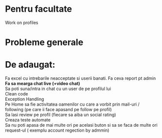 <h1>Pentru facultate</h1>
Work on profiles
<h1>Probleme generale</h1>

<h1>De adaugat:</h1>
Fa excel cu intrebarile neacceptate si userii banati. Fa ceva report pt admin 
<b>Fa sa mearga chat live (+video chat)</b><br>
Sa poti suna/intra in chat cu un user de pe profilul lui<br>
Clean code<br>
Exception Handling<br>
Pe Home sa fie activitatea oamenilor cu care a vorbit prin mail-uri / following (pe care ii face apasand pe follow pe profil)<br>
Sa lasi review pe profil (fiecare sa aiba un social rating)<br>
Creaza teste automate<br>
Sa nu poti apasa de mai multe ori pe acelasi buton si sa se faca de multe ori request-ul ( exemplu account regection by admmin)
